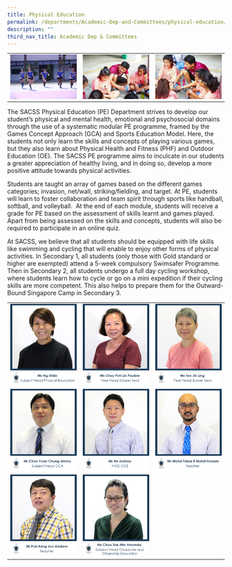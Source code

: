 ```yaml
---
title: Physical Education
permalink: /departments/Academic-Dep-and-Committees/physical-education/
description: ""
third_nav_title: Academic Dep & Committees
---
```




|   |   |   |
|---|---|---|
|![](/images/Departments/Academic%20Dep%20&%20Comittee/Physical%20Education/835B2264-scaled.jpg)   | ![](/images/Departments/Academic%20Dep%20&%20Comittee/Physical%20Education/835B8302-scaled.jpg)  |![](/images/Departments/Academic%20Dep%20&%20Comittee/Physical%20Education/835B8304-scaled.jpg)   |


The SACSS Physical Education (PE) Department strives to develop our student’s physical and mental health, emotional and psychosocial domains through the use of a systematic modular PE programme, framed by the Games Concept Approach (GCA) and Sports Education Model. Here, the students not only learn the skills and concepts of playing various games, but they also learn about Physical Health and Fitness (PHF) and Outdoor Education (OE). The SACSS PE programme aims to inculcate in our students a greater appreciation of healthy living, and in doing so, develop a more positive attitude towards physical activities.

Students are taught an array of games based on the different games categories; invasion, net/wall, striking/fielding, and target. At PE, students will learn to foster collaboration and team spirit through sports like handball, softball, and volleyball.  At the end of each module, students will receive a grade for PE based on the assessment of skills learnt and games played. Apart from being assessed on the skills and concepts, students will also be required to participate in an online quiz.

At SACSS, we believe that all students should be equipped with life skills like swimming and cycling that will enable to enjoy other forms of physical activities. In Secondary 1, all students (only those with Gold standard or higher are exempted) attend a 5-week compulsory Swimsafer Programme. Then in Secondary 2, all students undergo a full day cycling workshop, where students learn how to cycle or go on a mini expedition if their cycling skills are more competent. This also helps to prepare them for the Outward-Bound Singapore Camp in Secondary 3.

|   |   |   |
|---|---|---|
|  ![](/images/Departments/Academic%20Dep%20&%20Comittee/Physical%20Education/1_MS-NG-SHILIN.jpg) | ![](/images/Departments/Academic%20Dep%20&%20Comittee/Physical%20Education/2_MDM-CHOY-POH-LIN-PAULINE.jpg)  |![](/images/Departments/Academic%20Dep%20&%20Comittee/Physical%20Education/3_MS-TEO-JIN-LING.jpg)   |
| ![](/images/Departments/Academic%20Dep%20&%20Comittee/Physical%20Education/4_MR-CHOO-YUAN-CHUNG-JIMMY.jpg)  | ![](/images/Departments/Academic%20Dep%20&%20Comittee/Physical%20Education/5_MR-HE-JUNHAO.jpg)  |  ![](/images/Departments/Academic%20Dep%20&%20Comittee/Physical%20Education/6_MR-MOHD-FAISAL.jpg) |
|  ![](/images/Departments/Academic%20Dep%20&%20Comittee/Physical%20Education/19_MR-ANDREW-POH-KENG-JOO-1.jpg) |  ![](/images/Departments/Academic%20Dep%20&%20Comittee/Physical%20Education/PE-Department.jpg) |   |
